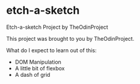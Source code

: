 # etch-a-sketch
Etch-a-sketch Project by TheOdinProject


This project was brought to you by TheOdinProject. 

What do I expect to learn out of this:
  - DOM Manipulation
  - A little bit of flexbox
  - A dash of grid
